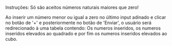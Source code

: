 Instruções:
Só são aceitos números naturais maiores que zero!

Ao inserir um número menor ou igual a zero no último input adinado e clicar no botão de '+' e posteriormente no botão de 'Enviar',
o usuário será redirecionado à uma tabela contendo: Os numeros inseridos, os numeros inseridos elevados ao quadrado e por fim os numeros inseridos elevados ao cubo. 

